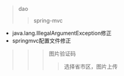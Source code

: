 > dao
>> spring-mvc
* java.lang.IllegalArgumentException修正
* springmvc配置文件修正
>>> 图片验证码
>>>> 选择省市区，图片上传
>>>>> 
